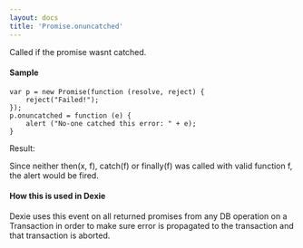 ```yaml
---
layout: docs
title: 'Promise.onuncatched'
---
```


Called if the promise wasnt catched.

#### Sample
    
    var p = new Promise(function (resolve, reject) {
        reject("Failed!");
    });
    p.onuncatched = function (e) {
        alert ("No-one catched this error: " + e);
    }

Result:

Since neither then(x, f), catch(f) or finally(f) was called with valid function f, the alert would be fired.

#### How this is used in Dexie

Dexie uses this event on all returned promises from any DB operation on a Transaction in order to make sure error is propagated to the transaction and that transaction is aborted.


